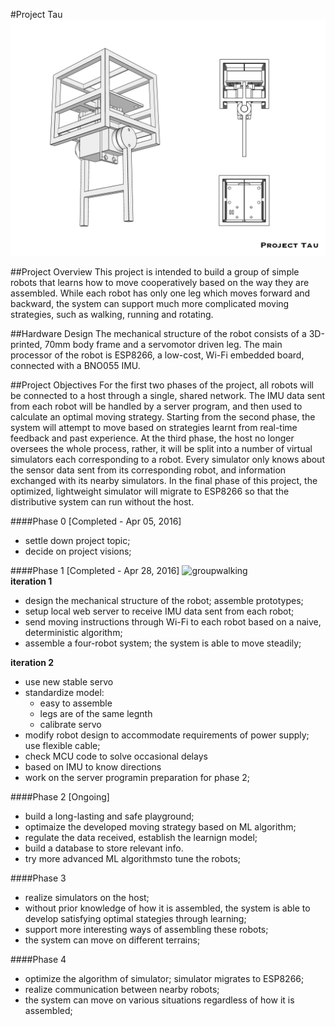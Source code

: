 #Project Tau
![blueprint](https://github.com/Q1an/Project-Tau/raw/master/source/Phase1_White.001.w.caption.jpg)

##Project Overview
This project is intended to build a group of simple robots that learns how to move cooperatively based on the way they are assembled. While each robot has only one leg which moves forward and backward, the system can support much more complicated moving strategies, such as walking, running and rotating.  

##Hardware Design
The mechanical structure of the robot consists of a 3D-printed, 70mm body frame and a servomotor driven leg. The main processor of the robot is ESP8266, a low-cost, Wi-Fi embedded board, connected with a BNO055 IMU. 

##Project Objectives
For the first two phases of the project, all robots will be connected to a host through a single, shared network. The IMU data sent from each robot will be handled by a server program, and then used to calculate an optimal moving strategy. Starting from the second phase, the system will attempt to move based on strategies learnt from real-time feedback and past experience. At the third phase, the host no longer oversees the whole process, rather, it will be split into a number of virtual simulators each corresponding to a robot. Every simulator only knows about the sensor data sent from its corresponding robot, and information exchanged with its nearby simulators. In the final phase of this project, the optimized, lightweight simulator will migrate to ESP8266 so that the distributive system can run without the host. 

####Phase 0 [Completed - Apr 05, 2016]

- settle down project topic;
- decide on project visions;

####Phase 1  [Completed - Apr 28, 2016]
![groupwalking](https://github.com/Q1an/Project-Tau/raw/master/source/walk.gif)    
**iteration 1**   

- design the mechanical structure of the robot; assemble prototypes;  
- setup local web server to receive IMU data sent from each robot;   
- send moving instructions through Wi-Fi to each robot based on a naive, deterministic algorithm;
- assemble a four-robot system; the system is able to move steadily;   

**iteration 2**

- use new stable servo
- standardize model:
	- easy to assemble
	- legs are of the same legnth
	- calibrate servo
- modify robot design to accommodate requirements of power supply; use flexible cable;
- check MCU code to solve occasional delays
- based on IMU to know directions
- work on the server programin preparation for phase 2; 


####Phase 2  [Ongoing]

- build a long-lasting and safe playground;
- optimaize the developed moving strategy based on ML algorithm;
- regulate the data received, establish the learnign model;
- build a database to store relevant info.
- try more advanced ML algorithmsto tune the robots;


####Phase 3

- realize simulators on the host;
- without prior knowledge of how it is assembled, the system is able to develop satisfying optimal stategies through learning; 
- support more interesting ways of assembling these robots;
- the system can move on different terrains;

####Phase 4

- optimize the algorithm of simulator; simulator migrates to ESP8266;
- realize communication between nearby robots;
- the system can move on various situations regardless of how it is assembled;
